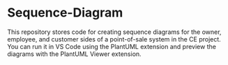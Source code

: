 # Sequence-Diagram
This repository stores code for creating sequence diagrams for the owner, employee, and customer sides of a point-of-sale system in the CE project.  You can run it in VS Code using the PlantUML extension and preview the diagrams with the PlantUML Viewer extension.
